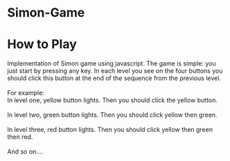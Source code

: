 # Simon-Game

<h1> How to Play</h1>
Implementation of Simon game using javascript. The game is simple: you just start by pressing any key. In each level you see on the four buttons you should click this button at the end of the sequence from the previous level. 
<br><br>
For example: <br>
In level one, yellow button lights. Then you should click the yellow button.
<br><br>
In level two, green button lights. Then you should click yellow then green.
<br> <br>
In level three, red button lights. Then you should click yellow then green then red. <br><br>
And so on….
